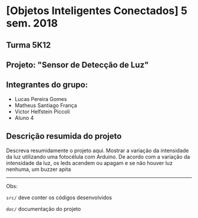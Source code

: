 # [Objetos Inteligentes Conectados] 5 sem. 2018

## Turma 5K12
## Projeto: "Sensor de Detecção de Luz"
## Integrantes do grupo:

* Lucas Pereira Gomes
* Matheus Santiago França
* Victor Helfstein Piccoli
* Aluno 4

## Descrição resumida do projeto

Descreva resumidamente o projeto aqui.
Mostrar a variação da intensidade da luz utilizando uma fotocélula com Arduino. De acordo com a variação da intensidade da luz, os leds acendem ou apagam e se não houver luz nenhuma, um buzzer apita

_______________________________________
Obs:

`src/` deve conter os códigos desenvolvidos

`doc/` documentação do projeto
